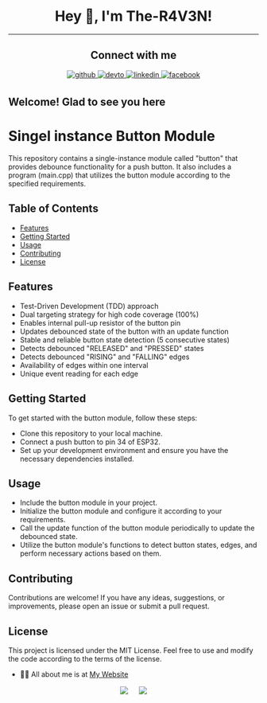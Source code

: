 # <div align="center">Hey 👋, I'm The-R4V3N!</div>  

----

## <div align="center"> Connect with me  

<div align="center">
 <a href="https://github.com/The-R4V3N" target="_blank">
<img src=https://img.shields.io/badge/github-%2324292e.svg?&style=for-the-badge&logo=github&logoColor=white alt=github style="margin-bottom: 5px;" />
<a href="https://dev.to/ther4v3n" target="_blank">
<img src=https://img.shields.io/badge/dev.to-%2308090A.svg?&style=for-the-badge&logo=dev.to&logoColor=white alt=devto style="margin-bottom: 5px;" />
</a>
<a href="https://linkedin.com/in/oliver-joisten" target="_blank">
<img src=https://img.shields.io/badge/linkedin-%231E77B5.svg?&style=for-the-badge&logo=linkedin&logoColor=white alt=linkedin style="margin-bottom: 5px;" />
</a>
<a href="https://www.facebook.com/oliver.joisten" target="_blank">
<img src=https://img.shields.io/badge/facebook-%232E87FB.svg?&style=for-the-badge&logo=facebook&logoColor=white alt=facebook style="margin-bottom: 5px;" />
</a>

</a>  
</div>

## Welcome! Glad to see you here  

# Singel instance Button Module

This repository contains a single-instance module called "button" that provides debounce functionality for a push button. It also includes a program (main.cpp) that utilizes the button module according to the specified requirements.
  
## Table of Contents

- [Features](#features)
- [Getting Started](#getting-started)
- [Usage](#usage)
- [Contributing](#contributing)
- [License](#license)

## Features
- Test-Driven Development (TDD) approach
- Dual targeting strategy for high code coverage (100%)
- Enables internal pull-up resistor of the button pin
- Updates debounced state of the button with an update function
- Stable and reliable button state detection (5 consecutive states)
- Detects debounced "RELEASED" and "PRESSED" states
- Detects debounced "RISING" and "FALLING" edges
- Availability of edges within one interval
- Unique event reading for each edge

## Getting Started
  To get started with the button module, follow these steps:

  - Clone this repository to your local machine.
  - Connect a push button to pin 34 of ESP32.
  - Set up your development environment and ensure you have the necessary dependencies installed.
  
## Usage
- Include the button module in your project.
- Initialize the button module and configure it according to your requirements.
- Call the update function of the button module periodically to update the debounced state.
- Utilize the button module's functions to detect button states, edges, and perform necessary actions based on them.

## Contributing
Contributions are welcome! If you have any ideas, suggestions, or improvements, please open an issue or submit a pull request.

## License
This project is licensed under the MIT License. Feel free to use and modify the code according to the terms of the license.
  
- 👨‍💻 All about me is at [My Website](https://www.oliver-joisten.se/)

<div align="center">
<img src="https://komarev.com/ghpvc/?username=the-r4v3n&&style=flat-square" align="center" />
&emsp;
<a href="https://paypal.me/paypal.me/TheR4V3N" target="_blank" style="display: inline-block;">
<img src="https://img.shields.io/badge/Donate-PayPal-blue.svg?style=flat-square&logo=paypal" align="center"/>
  
